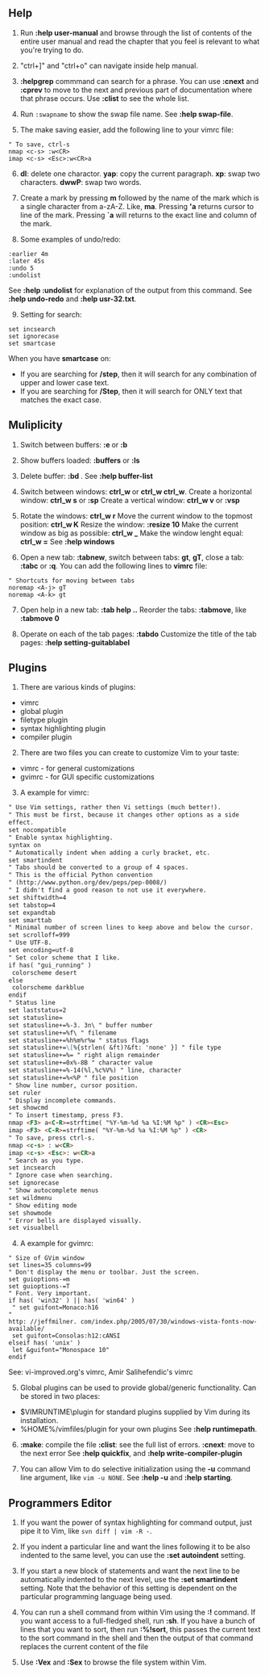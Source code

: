 
## Help
1. Run **:help user-manual** and browse through the list of contents of the entire user manual and read the chapter that you feel is relevant to what you're trying to do.

2. "ctrl+]" and "ctrl+o" can navigate inside help manual.

3. **:helpgrep** commmand can search for a phrase. You can use **:cnext** and **:cprev** to move to the next and previous part of documentation where that phrase occurs. Use **:clist** to see the whole list.

4. Run ```:swapname``` to show the swap file name. See **:help swap-file**.  

5. The make saving easier, add the following line to your vimrc file:
```
" To save, ctrl-s
nmap <c-s> :w<CR>
imap <c-s> <Esc>:w<CR>a
```

6. **dl**: delete one charactor.
**yap**: copy the current paragraph.
**xp**: swap two characters.
**dwwP**: swap two words. 

7. Create a mark by pressing **m** followed by the name of the mark which is a single character from a-zA-Z. Like, **ma**.
Pressing **'a** returns cursor to line of the mark. Pressing **`a** will returns to the exact line and column of the mark.

8. Some examples of undo/redo:
```
:earlier 4m
:later 45s
:undo 5
:undolist
```
See **:help :undolist** for explanation of the output from this command.
See **:help undo-redo** and **:help usr-32.txt**.

9. Setting for search:
```
set incsearch
set ignorecase
set smartcase
```
When you have **smartcase** on:
 * If you are searching for **/step**, then it will search for any combination of upper and lower case text.
 * If you are searching for **/Step**, then it will search for ONLY text that matches the exact case.

## Muliplicity
1. Switch between buffers: **:e <filename>** or **:b <index>**

2. Show buffers loaded: **:buffers** or **:ls**

3. Delete buffer: **:bd <index>**.
See **:help buffer-list**

4. Switch between windows: **ctrl_w <motion key>** or **ctrl_w ctrl_w**.
Create a horizontal window: **ctrl_w s** or **:sp**
Create a vertical window: **ctrl_w v** or **:vsp**

5. Rotate the windows: **ctrl_w r**
Move the current window to the topmost position: **ctrl_w K**
Resize the window: **:resize 10**
Make the current window as big as possible: **ctrl_w _**
Make the window lenght equal: **ctrl_w =**
See **:help windows**

6. Open a new tab: **:tabnew**, switch between tabs: **gt**, **gT**, close a tab: **:tabc** or **:q**.
You can add the following lines to **vimrc** file:
```
" Shortcuts for moving between tabs
noremap <A-j> gT
noremap <A-k> gt
```

7. Open help in a new tab: **:tab help ..** 
Reorder the tabs: **:tabmove**, like **:tabmove 0**

8. Operate on each of the tab pages: **:tabdo**
Customize the title of the tab pages: **:help setting-guitablabel**

## Plugins
1. There are various kinds of plugins:
 * vimrc
 * global plugin
 * filetype plugin
 * syntax highlighting plugin
 * compiler plugin

2. There are two files you can create to customize Vim to your taste:
 * vimrc - for general customizations
 * gvimrc - for GUI specific customizations 

3. A example for vimrc:
```markdown
" Use Vim settings, rather then Vi settings (much better!).
" This must be first, because it changes other options as a side
effect.
set nocompatible
" Enable syntax highlighting.
syntax on
" Automatically indent when adding a curly bracket, etc.
set smartindent
" Tabs should be converted to a group of 4 spaces.
" This is the official Python convention
" (http://www.python.org/dev/peps/pep-0008/)
" I didn't find a good reason to not use it everywhere.
set shiftwidth=4
set tabstop=4
set expandtab
set smarttab
" Minimal number of screen lines to keep above and below the cursor.
set scrolloff=999
" Use UTF-8.
set encoding=utf-8
" Set color scheme that I like.
if has( "gui_running" )
 colorscheme desert
else
 colorscheme darkblue
endif
" Status line
set laststatus=2
set statusline=
set statusline+=%-3. 3n\ " buffer number
set statusline+=%f\ " filename
set statusline+=%h%m%r%w " status flags
set statusline+=\[%{strlen( &ft)?&ft: 'none' }] " file type
set statusline+=%= " right align remainder
set statusline+=0x%-8B " character value
set statusline+=%-14(%l,%c%V%) " line, character
set statusline+=%<%P " file position
" Show line number, cursor position.
set ruler
" Display incomplete commands.
set showcmd
" To insert timestamp, press F3.
nmap <F3> a<C-R>=strftime( "%Y-%m-%d %a %I:%M %p" ) <CR><Esc>
imap <F3> <C-R>=strftime( "%Y-%m-%d %a %I:%M %p" ) <CR>
" To save, press ctrl-s.
nmap <c-s> : w<CR>
imap <c-s> <Esc>: w<CR>a
" Search as you type.
set incsearch
" Ignore case when searching.
set ignorecase
" Show autocomplete menus
set wildmenu
" Show editing mode
set showmode
" Error bells are displayed visually.
set visualbell
```

4. A example for gvimrc:
```
" Size of GVim window
set lines=35 columns=99
" Don't display the menu or toolbar. Just the screen.
set guioptions-=m
set guioptions-=T
" Font. Very important.
if has( 'win32' ) || has( 'win64' )
 " set guifont=Monaco:h16
"
http: //jeffmilner. com/index.php/2005/07/30/windows-vista-fonts-now-available/
 set guifont=Consolas:h12:cANSI
elseif has( 'unix' )
 let &guifont="Monospace 10"
endif
```
See: vi-improved.org's vimrc,  Amir Salihefendic's vimrc

5. Global plugins can be used to provide global/generic functionality. Can be stored in two places:
 * $VIMRUNTIME\plugin for standard plugins supplied by Vim during its installation.
 * %HOME%/vimfiles/plugin for your own plugins
See **:help runtimepath**.

6. **:make**: compile the file
**:clist**: see the full list of errors.
**:cnext**: move to the next error
See **:help quickfix**, and **:help write-compiler-plugin**

7. You can allow Vim to do selective initialization using the **-u** command line argument, like ```vim -u NONE```.
See **:help -u** and **:help starting**.


## Programmers Editor
1. If you want the power of syntax highlighting for command output, just pipe it to Vim, like ```svn diff | vim -R -```.

2. If you indent a particular line and want the lines following it to be also indented to the same level, you can use the **:set autoindent** setting.

3. If you start a new block of statements and want the next line to be automatically indented to the next level, use the **:set smartindent** setting. Note that the behavior of this setting is dependent on the particular programming language being used.

4. You can run a shell command from within Vim using the **:!** command. If you want access to a full-fledged shell, run **:sh**.
If you have a bunch of lines that you want to sort, then run **:%!sort**, this passes the current text to the sort command in the shell and then the output of that command replaces the current content of the file

5. Use **:Vex** and **:Sex** to browse the file system within Vim.
